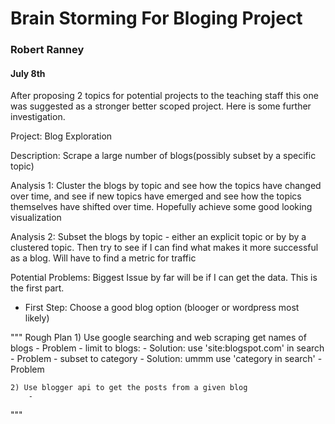 # Brain Storming For Bloging Project
### Robert Ranney
#### July 8th

After proposing 2 topics for potential projects to the teaching staff this one was suggested as a stronger better scoped project. Here is some further investigation.

Project: Blog Exploration

Description: Scrape a large number of blogs(possibly subset by a specific topic)

Analysis 1: Cluster the blogs by topic and see how the topics have changed over time, and see if new topics have emerged and see how the topics themselves have shifted over time. Hopefully achieve some good looking visualization

Analysis 2: Subset the blogs by topic - either an explicit topic or by by a clustered topic. Then try to see if I can find what makes it more successful as a blog. Will have to find a metric for traffic

Potential Problems: Biggest Issue by far will be if I can get the data. This is the first part.

* First Step: Choose a good blog option (blooger or wordpress most likely)

""" Rough Plan
    1) Use google searching and web scraping get names of blogs
        - Problem - limit to blogs:
            - Solution: use 'site:blogspot.com' in search
        - Problem - subset to category
            - Solution: ummm use 'category in search'
        -Problem

    2) Use blogger api to get the posts from a given blog
        -

"""
